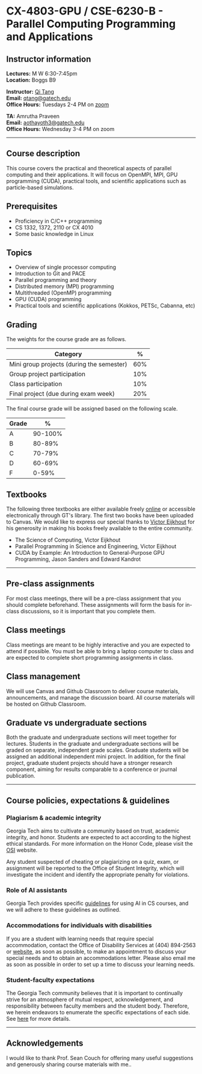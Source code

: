 # CX-4803-GPU / CSE-6230-B - Parallel Computing Programming and Applications

## Instructor information

**Lectures:** M W 6:30-7:45pm <br>
**Location:** Boggs B9

**Instructor:** [Qi Tang](https://tangqi.github.io/) <br>
**Email:** [qtang@gatech.edu](mailto:qtang@gatech.edu) <br>
**Office Hours:** Tuesdays 2-4 PM on [zoom](http://gatech.zoom.us/my/qtang)

**TA:** Amrutha Praveen <br>
**Email:** [aothayoth3@gatech.edu](mailto:aothayoth3@gatech.edu) <br>
**Office Hours:** Wednesday 3-4 PM on zoom

----

## Course description
This course covers the practical and theoretical aspects of parallel computing and their applications. It will focus on OpenMPI, MPI, GPU programming (CUDA), practical tools, and scientific applications such as particle-based simulations.

## Prerequisites
* Proficiency in C/C++ programming
* CS 1332, 1372, 2110 or CX 4010
* Some basic knowledge in Linux

## Topics
* Overview of single processor computing
* Introduction to Git and PACE
* Parallel programming and theory
* Distributed memory (MPI) programming
* Multithreaded (OpenMP) programming
* GPU (CUDA) programming
* Practical tools and scientific applications (Kokkos, PETSc, Cabanna, etc)	

## Grading
The weights for the course grade are as follows.

Category      | %
--------------|----
Mini group projects (during the semester) | 60% 
Group project participation | 10% 
Class participation         | 10% 
Final project (due during exam week) | 20% 

The final course grade will be assigned based on the following scale.

Grade        |  %
------------ | ----------
A            | 90-100%
B            | 80-89%
C            | 70-79%
D            | 60-69%
F            | 0-59%



## Textbooks
The following three textbooks are either available freely [online](https://theartofhpc.com)
or accessible electronically through GT's library. 
The first two books have been uploaded to Canvas.
We would like to express our special thanks to [Victor Eijkhout](https://github.com/VictorEijkhout) for his generosity in making his books freely available to the entire community. 

* The Science of Computing, Victor Eijkhout
* Parallel Programming in Science and Engineering, Victor Eijkhout
* CUDA by Example: An Introduction to General-Purpose GPU Programming, Jason Sanders and Edward Kandrot 

----

## Pre-class assignments
For most class meetings, there will be a pre-class assignment that you should complete beforehand. These assignments will form the basis for in-class discussions, so it is important that you complete them.

## Class meetings
Class meetings are meant to be highly interactive and you are expected to attend if possible. You must be able to bring a laptop computer to class and are expected to complete short programming assignments in class.

## Class management
We will use Canvas and Github Classroom to deliver course materials, announcements, and manage the discussion board. All course materials will be hosted on Github Classroom.

## Graduate vs undergraduate sections

Both the graduate and undergraduate sections will meet together for lectures. Students in the graduate and undergraduate sections will be graded on separate, independent grade scales. Graduate students will be assigned an additional independent mini project. In addition, for the final project, graduate student projects should have a stronger research component, aiming for results comparable to a conference or journal publication. 

----

## Course policies, expectations & guidelines

### Plagiarism & academic integrity

Georgia Tech aims to cultivate a community based on trust, academic integrity, and honor. Students are expected to act according to the highest ethical standards. For more information on the Honor Code, please visit the [OSI](https://osi.gatech.edu/) website.

Any student suspected of cheating or plagiarizing on a quiz, exam, or assignment will be reported to the Office of Student Integrity, which will investigate the incident and identify the appropriate penalty for violations. 

### Role of AI assistants
Georgia Tech provides specific [guidelines](https://www.cc.gatech.edu/news/new-policies-navigate-role-ai-assistants-cs-courses) for using AI in CS courses, and we will adhere to these guidelines as outlined.

### Accommodations for individuals with disabilities

If you are a student with learning needs that require special accommodation, contact the Office of Disability Services at (404) 894-2563 or [website](http://disabilityservices.gatech.edu/), as soon as possible, to make an appointment to discuss your special needs and to obtain an accommodations letter.  Please also email me as soon as possible in order to set up a time to discuss your learning needs.

### Student-faculty expectations

The Georgia Tech community believes that it is important to continually strive for an atmosphere of mutual respect, acknowledgement, and responsibility between faculty members and the student body. Therefore, we herein endeavors to enumerate the specific expectations of each side. See [here](https://catalog.gatech.edu/rules/21/) for more details.

----
## Acknowledgements

I would like to thank Prof. Sean Couch for offering many useful suggestions and generously sharing course materials with me.. 

